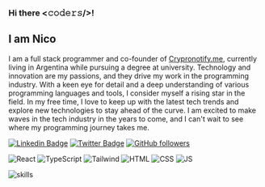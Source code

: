 ### Hi there <𝚌𝚘𝚍𝚎𝚛𝚜/>!

## I am Nico

I am a full stack programmer and co-founder of <a href="https://www.crypronotify.me">Crypronotify.me</a>, currently living in Argentina while pursuing a degree at university. Technology and innovation are my passions, and they drive my work in the programming industry. With a keen eye for detail and a deep understanding of various programming languages and tools, I consider myself a rising star in the field. In my free time, I love to keep up with the latest tech trends and explore new technologies to stay ahead of the curve. I am excited to make waves in the tech industry in the years to come, and I can't wait to see where my programming journey takes me.

<div align="centre">

[![Linkedin Badge](https://img.shields.io/badge/-Nicolas%20Tomasin-blue?style=social&logo=Linkedin&logoColor=blue&link=https://www.linkedin.com/in/nicolas-tomasin-838201153/)](https://www.linkedin.com/in/nicolas-tomasin-838201153/) [![Twitter Badge](http://img.shields.io/badge/-@%20Nicolas%20Tomasin-1ca0f1?style=social&logo=twitter&logoColor=blue&link=https://twitter.com/NicolasTomasin)](https://twitter.com/NicolasTomasin) [![GitHub followers](https://img.shields.io/github/followers/NicoTomasin?label=Follow&style=social)](https://github.com/NicoTomasin?tab=follow)

![React](https://img.shields.io/badge/React-20232A?style=for-the-badge&logo=react&logoColor=61DAFB) ![TypeScript](https://img.shields.io/badge/TypeScript-007ACC?style=for-the-badge&logo=typescript&logoColor=white) ![Tailwind](https://img.shields.io/badge/Tailwind_CSS-38B2AC?style=for-the-badge&logo=tailwind-css&logoColor=white) ![HTML](https://img.shields.io/badge/HTML5-E34F26?style=for-the-badge&logo=html5&logoColor=white) ![CSS](https://img.shields.io/badge/CSS3-1572B6?style=for-the-badge&logo=css3&logoColor=white) ![JS](https://img.shields.io/badge/JavaScript-323330?style=for-the-badge&logo=javascript&logoColor=F7DF1E)

</div>

![skills](https://nicotomasin.com.ar/code.png)
